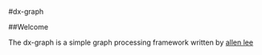 #dx-graph

##Welcome

The dx-graph is a simple graph processing framework written by [allen lee](allen_lee922@foxmail.com)
